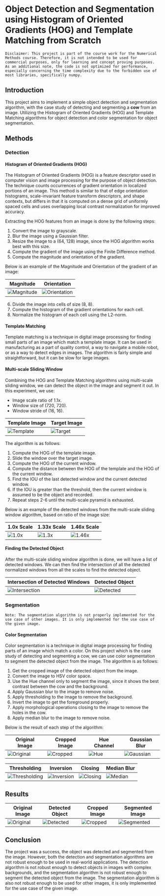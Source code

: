 # Object Detection and Segmentation using Histogram of Oriented Gradients (HOG) and Template Matching from Scratch

`Disclaimer: This project is part of the course work for the Numerical Methods course. Therefore, it is not intended to be used for commercial purposes, only for learning and concept proving purposes. As an additional note, the code is not optimized for performance, especially concerning the time complexity due to the forbidden use of most libraries, specifically numpy.`

## Introduction

This project aims to implement a simple object detection and segmentation algorithm, with the case study of detecting and segmenting a **cow** from an image. Utilizing the Histogram of Oriented Gradients (HOG) and Template Matching algorithms for object detection and color segmentation for object segmentation.

## Methods

### Detection

#### Histogram of Oriented Gradients (HOG)

The Histogram of Oriented Gradients (HOG) is a feature descriptor used in computer vision and image processing for the purpose of object detection. The technique counts occurrences of gradient orientation in localized portions of an image. This method is similar to that of edge orientation histograms, scale-invariant feature transform descriptors, and shape contexts, but differs in that it is computed on a dense grid of uniformly spaced cells and uses overlapping local contrast normalization for improved accuracy.

Extracting the HOG features from an image is done by the following steps:

1. Convert the image to grayscale.
2. Blur the image using a Gaussian filter.
3. Resize the image to a (64, 128) image, since the HOG algorithm works best with this size.
4. Compute the gradient of the image using the Finite Difference method.
5. Compute the magnitude and orientation of the gradient.

Below is an example of the Magnitude and Orientation of the gradient of an image:

| Magnitude                            | Orientation                              |
| ------------------------------------ | ---------------------------------------- |
| ![Magnitude](./public/magnitude.jpg) | ![Orientation](./public/orientation.jpg) |

6. Divide the image into cells of size (8, 8).
7. Compute the histogram of the gradient orientations for each cell.
8. Normalize the histogram of each cell using the L2-norm.

#### Template Matching

Template matching is a technique in digital image processing for finding small parts of an image which match a template image. It can be used in manufacturing as a part of quality control, a way to navigate a mobile robot, or as a way to detect edges in images. The algorithm is fairly simple and straightforward, but it can be slow for large images.

#### Multi-scale Sliding Window

Combining the HOG and Template Matching algorithms using multi-scale sliding window, we can detect the object in the image and segment it out. In this experiment, we use:

- Image scale ratio of 1.1x.
- Window size of (720, 720).
- Window stride of (16, 16).

| Template Image                      | Target Image             |
| ----------------------------------- | ------------------------ |
| ![Template](./data/transparent.jpg) | ![Target](./data/bg.jpg) |

The algorithm is as follows:

1. Compute the HOG of the template image.
2. Slide the window over the target image.
3. Compute the HOG of the current window.
4. Compute the distance between the HOG of the template and the HOG of the current window.
5. Find the IOU of the last detected window and the current detected window.
6. If the IOU is greater than the threshold, then the current window is assumed to be the object and recorded.
7. Repeat steps 2-6 until the multi-scale pyramid is exhausted.

Below is an example of the detected windows from the multi-scale sliding window algorithm, based on ratio of the image size:

| 1.0x Scale                | 1.33x Scale                              | 1.46x Scale                               |
| ------------------------- | ---------------------------------------- | ----------------------------------------- |
| ![1.0x](./public/1.0.jpg) | ![1.3x](./public/1.3348164627363737.jpg) | ![1.46x](./public/1.4687882496940023.jpg) |

#### Finding the Detected Object

After the multi-scale sliding window algorithm is done, we will have a list of detected windows. We can then find the intersection of all the detected normalized windows from all the scales to find the detected object.

| Intersection of Detected Windows           | Detected Object                    |
| ------------------------------------------ | ---------------------------------- |
| ![Intersection](./public/intersection.jpg) | ![Detected](./public/detected.jpg) |

### Segmentation

`Note: The segmentation algorithm is not properly implemented for the use case of other images. It is only implemented for the use case of the given image.`

#### Color Segmentation

Color segmentation is a technique in digital image processing for finding parts of an image which match a color. On this project which is the case study of detecting and segmenting a cow, we can use color segmentation to segment the detected object from the image. The algorithm is as follows:

1. Get the cropped image of the detected object from the image.
2. Convert the image to HSV color space.
3. Use the Hue channel only to segment the image, since it shows the best contrast between the cow and the background.
4. Apply Gaussian blur to the image to remove noise.
5. Apply thresholding to the image to remove the background.
6. Invert the image to get the foreground properly.
7. Apply morphological operations closing to the image to remove the holes in the cow.
8. Apply median blur to the image to remove noise.

Below is the result of each step of the algorithm:

| Original Image             | Cropped Image                    | Hue Channel                  | Gaussian Blur                      |
| -------------------------- | -------------------------------- | ---------------------------- | ---------------------------------- |
| ![Original](./data/bg.jpg) | ![Cropped](./public/cropped.jpg) | ![Hue](./public/img_hue.jpg) | ![Gaussian](./public/blur_hue.jpg) |

| Thresholding                             | Inversion                             | Closing                              | Median Blur                       |
| ---------------------------------------- | ------------------------------------- | ------------------------------------ | --------------------------------- |
| ![Thresholding](./public/binary_hue.jpg) | ![Inversion](./public/invert_hue.jpg) | ![Closing](./public/closing_hue.jpg) | ![Median](./public/segmented.jpg) |

## Results

| Original Image             | Detected Object                    | Cropped Image                    | Segmented Image                      |
| -------------------------- | ---------------------------------- | -------------------------------- | ------------------------------------ |
| ![Original](./data/bg.jpg) | ![Detected](./public/detected.jpg) | ![Cropped](./public/cropped.jpg) | ![Segmented](./public/segmented.jpg) |

## Conclusion

The project was a success, the object was detected and segmented from the image. However, both the detection and segmentation algorithms are not robust enough to be used in real-world applications. The detection algorithm is not robust enough to detect objects in images with complex backgrounds, and the segmentation algorithm is not robust enough to segment the detected object from the image. The segmentation algorithm is also not robust enough to be used for other images, it is only implemented for the use case of the given image.
